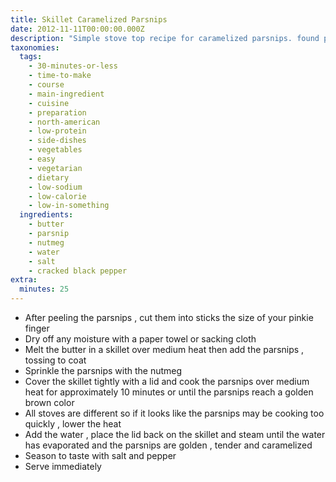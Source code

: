 ```yaml
---
title: Skillet Caramelized Parsnips
date: 2012-11-11T00:00:00.000Z
description: "Simple stove top recipe for caramelized parsnips. found printed\r\non the back of a package of parsnips from trader joe's."
taxonomies:
  tags:
    - 30-minutes-or-less
    - time-to-make
    - course
    - main-ingredient
    - cuisine
    - preparation
    - north-american
    - low-protein
    - side-dishes
    - vegetables
    - easy
    - vegetarian
    - dietary
    - low-sodium
    - low-calorie
    - low-in-something
  ingredients:
    - butter
    - parsnip
    - nutmeg
    - water
    - salt
    - cracked black pepper
extra:
  minutes: 25
---
```

 - After peeling the parsnips , cut them into sticks the size of your pinkie finger
 - Dry off any moisture with a paper towel or sacking cloth
 - Melt the butter in a skillet over medium heat then add the parsnips , tossing to coat
 - Sprinkle the parsnips with the nutmeg
 - Cover the skillet tightly with a lid and cook the parsnips over medium heat for approximately 10 minutes or until the parsnips reach a golden brown color
 - All stoves are different so if it looks like the parsnips may be cooking too quickly , lower the heat
 - Add the water , place the lid back on the skillet and steam until the water has evaporated and the parsnips are golden , tender and caramelized
 - Season to taste with salt and pepper
 - Serve immediately
